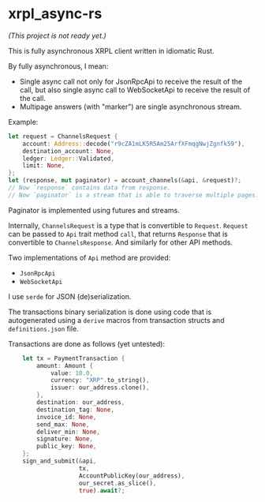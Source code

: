 # xrpl_async-rs

_(This project is not ready yet.)_

This is fully asynchronous XRPL client written in idiomatic Rust.

By fully asynchronous, I mean:
- Single async call not only for JsonRpcApi to receive the result of the call, but also single async call to WebSocketApi to receive the result of the call.
- Multipage answers (with "marker") are single asynchronous stream.

Example:
```rust
let request = ChannelsRequest {
    account: Address::decode("r9cZA1mLK5R5Am25ArfXFmqgNwjZgnfk59"),
    destination_account: None,
    ledger: Ledger::Validated,
    limit: None,   
};
let (response, mut paginator) = account_channels(&api, &request)?;
// Now `response` contains data from response.
// Now `paginator` is a stream that is able to traverse multiple pages.
```

Paginator is implemented using futures and streams.

Internally, `ChannelsRequest` is a type that is convertible to
`Request`. `Request` can be passed to `Api` trait method `call`, that
returns `Response` that is convertible to `ChannelsResponse`. And
similarly for other API methods.

Two implementations of `Api` method are provided:
* `JsonRpcApi`
* `WebSocketApi`

I use `serde` for JSON (de)serialization.

The transactions binary serialization is done using code that is
autogenerated using a `derive` macros from transaction structs and
`definitions.json` file.

Transactions are done as follows (yet untested):
```rust
    let tx = PaymentTransaction {
        amount: Amount {
            value: 10.0,
            currency: "XRP".to_string(),
            issuer: our_address.clone(),
        },
        destination: our_address,
        destination_tag: None,
        invoice_id: None,
        send_max: None,
        deliver_min: None,
        signature: None,
        public_key: None,
    };
    sign_and_submit(&api,
                    tx,
                    AccountPublicKey(our_address),
                    our_secret.as_slice(),
                    true).await?;
```